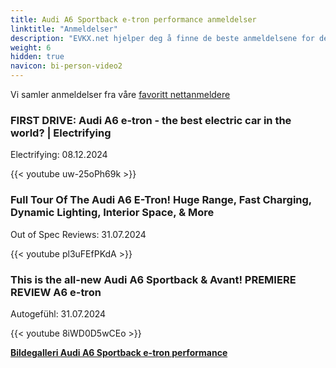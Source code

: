 ```yaml
---
title: Audi A6 Sportback e-tron performance anmeldelser
linktitle: "Anmeldelser"
description: "EVKX.net hjelper deg å finne de beste anmeldelsene for denne modellen."
weight: 6
hidden: true
navicon: bi-person-video2
---
```

Vi samler anmeldelser fra våre [favoritt nettanmeldere](../../../../../guides/evreviewers/)

<div class="container text-center shadow p-2 pe-4 mb-5 bg-body-tertiary rounded border">
<h3>FIRST DRIVE: Audi A6 e-tron - the best electric car in the world? | Electrifying</h3>
<p>Electrifying: 08.12.2024</p>

{{< youtube uw-25oPh69k >}}

</div>
<div class="container text-center shadow p-2 pe-4 mb-5 bg-body-tertiary rounded border">
<h3>Full Tour Of The Audi A6 E-Tron! Huge Range, Fast Charging, Dynamic Lighting, Interior Space, & More</h3>
<p>Out of Spec Reviews: 31.07.2024</p>

{{< youtube pl3uFEfPKdA >}}

</div>
<div class="container text-center shadow p-2 pe-4 mb-5 bg-body-tertiary rounded border">
<h3>This is the all-new Audi A6 Sportback & Avant! PREMIERE REVIEW A6 e-tron</h3>
<p>Autogefühl: 31.07.2024</p>

{{< youtube 8iWD0D5wCEo >}}

</div>
<div class="mt-3 mb-3">
<a href="../gallery/" class="text-decoration-none text-black">
<strong><i class="bi-arrow-left"></i>Bildegalleri  </strong>
</a>
<a href="../" class="text-decoration-none text-black float-end">
<strong>Audi A6 Sportback e-tron performance <i class="bi-arrow-right"></i></strong>
</a>
</div>
